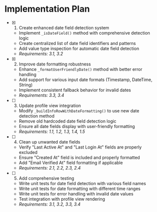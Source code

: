 # Implementation Plan

- [x] 1. Create enhanced date field detection system



  - Implement `_isDateField()` method with comprehensive detection logic
  - Create centralized list of date field identifiers and patterns
  - Add value type inspection for automatic date field detection
  - _Requirements: 3.1, 3.2_

- [x] 2. Improve date formatting robustness

  - Enhance `_formatUserFriendlyDate()` method with better error handling
  - Add support for various input date formats (Timestamp, DateTime, String)
  - Implement consistent fallback behavior for invalid dates
  - _Requirements: 3.3, 3.4_



- [ ] 3. Update profile view integration
  - Modify `_buildInfoRowWithDateFormatting()` to use new date detection method
  - Remove old hardcoded date field detection logic
  - Ensure all date fields display with user-friendly formatting
  - _Requirements: 1.1, 1.2, 1.3, 1.4, 1.5_

- [ ] 4. Clean up unwanted date fields
  - Verify "Last Active At" and "Last Login At" fields are properly excluded
  - Ensure "Created At" field is included and properly formatted
  - Add "Email Verified At" field formatting if applicable
  - _Requirements: 2.1, 2.2, 2.3, 2.4_

- [ ] 5. Add comprehensive testing
  - Write unit tests for date field detection with various field names
  - Write unit tests for date formatting with different time ranges
  - Write unit tests for error handling with invalid date values
  - Test integration with profile view rendering
  - _Requirements: 3.1, 3.2, 3.3, 3.4_